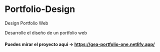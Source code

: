 # Portfolio-Design
Design Portfolio Web

Desarrolle el diseño de un portfolio web  <br>


#### Puedes mirar el proyecto aqui -> https://gea-portfolio-one.netlify.app/
